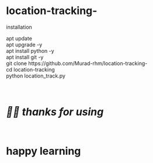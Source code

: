 # location-tracking-

<p> installation</p>
<p> apt update<br>apt upgrade -y<br>apt install python -y<br>apt install git -y<br>git 
clone https://github.com/Murad-rhm/location-tracking- <br>cd location-tracking<br>
python location_track.py<br><br><br>

<h1><i> 🥲🙂 thanks for using</i><h1> <br>
 happy learning 
